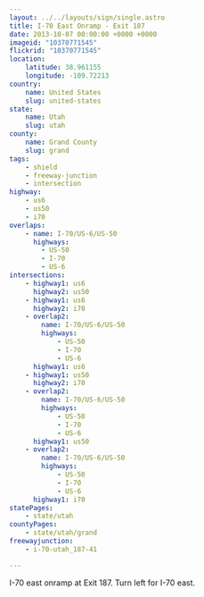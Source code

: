 ```yaml
---
layout: ../../layouts/sign/single.astro
title: I-70 East Onramp - Exit 187
date: 2013-10-07 00:00:00 +0000 +0000
imageid: "10370771545"
flickrid: "10370771545"
location:
    latitude: 38.961155
    longitude: -109.72213
country:
    name: United States
    slug: united-states
state:
    name: Utah
    slug: utah
county:
    name: Grand County
    slug: grand
tags:
    - shield
    - freeway-junction
    - intersection
highway:
    - us6
    - us50
    - i70
overlaps:
    - name: I-70/US-6/US-50
      highways:
        - US-50
        - I-70
        - US-6
intersections:
    - highway1: us6
      highway2: us50
    - highway1: us6
      highway2: i70
    - overlap2:
        name: I-70/US-6/US-50
        highways:
            - US-50
            - I-70
            - US-6
      highway1: us6
    - highway1: us50
      highway2: i70
    - overlap2:
        name: I-70/US-6/US-50
        highways:
            - US-50
            - I-70
            - US-6
      highway1: us50
    - overlap2:
        name: I-70/US-6/US-50
        highways:
            - US-50
            - I-70
            - US-6
      highway1: i70
statePages:
    - state/utah
countyPages:
    - state/utah/grand
freewayjunction:
    - i-70-utah_187-41

---
```

I-70 east onramp at Exit 187.  Turn left for I-70 east.